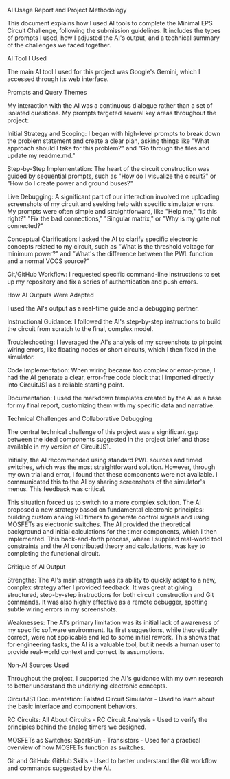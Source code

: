 
AI Usage Report and Project Methodology

This document explains how I used AI tools to complete the Minimal EPS Circuit Challenge, following the submission guidelines. It includes the types of prompts I used, how I adjusted the AI's output, and a technical summary of the challenges we faced together.

AI Tool I Used

The main AI tool I used for this project was Google's Gemini, which I accessed through its web interface.

Prompts and Query Themes

My interaction with the AI was a continuous dialogue rather than a set of isolated questions. My prompts targeted several key areas throughout the project:

Initial Strategy and Scoping: I began with high-level prompts to break down the problem statement and create a clear plan, asking things like "What approach should I take for this problem?" and "Go through the files and update my readme.md."

Step-by-Step Implementation: The heart of the circuit construction was guided by sequential prompts, such as "How do I visualize the circuit?" or "How do I create power and ground buses?"

Live Debugging: A significant part of our interaction involved me uploading screenshots of my circuit and seeking help with specific simulator errors. My prompts were often simple and straightforward, like "Help me," "Is this right?" "Fix the bad connections," "Singular matrix," or "Why is my gate not connected?"

Conceptual Clarification: I asked the AI to clarify specific electronic concepts related to my circuit, such as "What is the threshold voltage for minimum power?" and "What's the difference between the PWL function and a normal VCCS source?"

Git/GitHub Workflow: I requested specific command-line instructions to set up my repository and fix a series of authentication and push errors.

How AI Outputs Were Adapted

I used the AI's output as a real-time guide and a debugging partner.

Instructional Guidance: I followed the AI's step-by-step instructions to build the circuit from scratch to the final, complex model.

Troubleshooting: I leveraged the AI's analysis of my screenshots to pinpoint wiring errors, like floating nodes or short circuits, which I then fixed in the simulator.

Code Implementation: When wiring became too complex or error-prone, I had the AI generate a clear, error-free code block that I imported directly into CircuitJS1 as a reliable starting point.

Documentation: I used the markdown templates created by the AI as a base for my final report, customizing them with my specific data and narrative.

Technical Challenges and Collaborative Debugging

The central technical challenge of this project was a significant gap between the ideal components suggested in the project brief and those available in my version of CircuitJS1.

Initially, the AI recommended using standard PWL sources and timed switches, which was the most straightforward solution. However, through my own trial and error, I found that these components were not available. I communicated this to the AI by sharing screenshots of the simulator's menus. This feedback was critical.

This situation forced us to switch to a more complex solution. The AI proposed a new strategy based on fundamental electronic principles: building custom analog RC timers to generate control signals and using MOSFETs as electronic switches. The AI provided the theoretical background and initial calculations for the timer components, which I then implemented. This back-and-forth process, where I supplied real-world tool constraints and the AI contributed theory and calculations, was key to completing the functional circuit.

Critique of AI Output

Strengths: The AI's main strength was its ability to quickly adapt to a new, complex strategy after I provided feedback. It was great at giving structured, step-by-step instructions for both circuit construction and Git commands. It was also highly effective as a remote debugger, spotting subtle wiring errors in my screenshots.

Weaknesses: The AI's primary limitation was its initial lack of awareness of my specific software environment. Its first suggestions, while theoretically correct, were not applicable and led to some initial rework. This shows that for engineering tasks, the AI is a valuable tool, but it needs a human user to provide real-world context and correct its assumptions.

Non-AI Sources Used

Throughout the project, I supported the AI's guidance with my own research to better understand the underlying electronic concepts.

CircuitJS1 Documentation: Falstad Circuit Simulator - Used to learn about the basic interface and component behaviors.

RC Circuits: All About Circuits - RC Circuit Analysis - Used to verify the principles behind the analog timers we designed.

MOSFETs as Switches: SparkFun - Transistors - Used for a practical overview of how MOSFETs function as switches.

Git and GitHub: GitHub Skills - Used to better understand the Git workflow and commands suggested by the AI.


